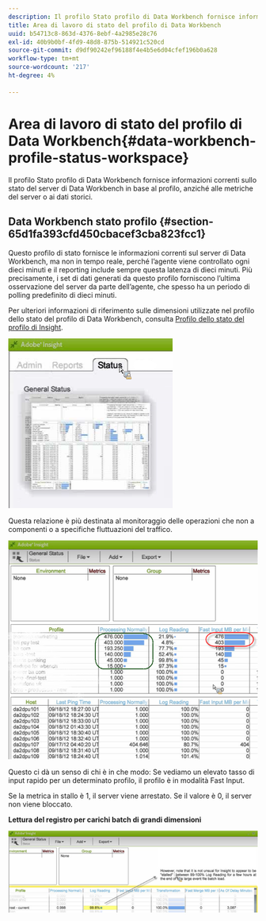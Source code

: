 ```yaml
---
description: Il profilo Stato profilo di Data Workbench fornisce informazioni correnti sullo stato del server di Data Workbench in base al profilo, anziché alle metriche del server o ai dati storici.
title: Area di lavoro di stato del profilo di Data Workbench
uuid: b54713c8-863d-4376-8ebf-4a2985e28c76
exl-id: 40b9b0bf-4fd9-48d8-875b-514921c520cd
source-git-commit: d9df90242ef96188f4e4b5e6d04cfef196b0a628
workflow-type: tm+mt
source-wordcount: '217'
ht-degree: 4%

---
```


# Area di lavoro di stato del profilo di Data Workbench{#data-workbench-profile-status-workspace}

Il profilo Stato profilo di Data Workbench fornisce informazioni correnti sullo stato del server di Data Workbench in base al profilo, anziché alle metriche del server o ai dati storici.

## Data Workbench stato profilo {#section-65d1fa393cfd450cbacef3cba823fcc1}

Questo profilo di stato fornisce le informazioni correnti sul server di Data Workbench, ma non in tempo reale, perché l’agente viene controllato ogni dieci minuti e il reporting include sempre questa latenza di dieci minuti. Più precisamente, i set di dati generati da questo profilo forniscono l’ultima osservazione del server da parte dell’agente, che spesso ha un periodo di polling predefinito di dieci minuti.

Per ulteriori informazioni di riferimento sulle dimensioni utilizzate nel profilo dello stato del profilo di Data Workbench, consulta [Profilo dello stato del profilo di Insight](../../../home/monitoring-installation/monitoring-profiles/monitoring-profile-using.md#concept-d4cd7da41c8a42bab4aea25418264e64).

![](assets/Status_General_Status.png)

Questa relazione è più destinata al monitoraggio delle operazioni che non a componenti o a specifiche fluttuazioni del traffico.

![](assets/Status_General_page.png)

Questo ci dà un senso di chi è in che modo: Se vediamo un elevato tasso di input rapido per un determinato profilo, il profilo è in modalità Fast Input.

Se la metrica in stallo è 1, il server viene arrestato. Se il valore è 0, il server non viene bloccato.

**Lettura del registro per carichi batch di grandi dimensioni**

![](assets/Status_General_stalled_log.png)
